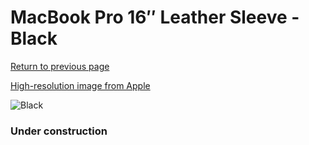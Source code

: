 # MacBook Pro 16″ Leather Sleeve - Black

[Return to previous page](/macbook)

[High-resolution image from Apple](https://store.storeimages.cdn-apple.com/8756/as-images.apple.com/is/MWVA2?wid=4500&hei=4500&fmt=png)

<div style="width: 384px"><img src="/everysource/MWVA2.png" alt="Black"></div>

### Under construction
